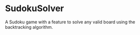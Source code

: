 # SudokuSolver
A Sudoku game with a feature to solve any valid board using the backtracking algorithm.
